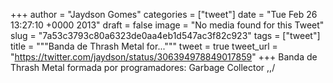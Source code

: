
+++
author = "Jaydson Gomes"
categories = ["tweet"]
date = "Tue Feb 26 13:27:10 +0000 2013"
draft = false
image = "No media found for this Tweet"
slug = "7a53c3793c80a6323de0aa4eb1d547ac3f82c923"
tags = ["tweet"]
title = """Banda de Thrash Metal for..."""
tweet = true
tweet_url = "https://twitter.com/jaydson/status/306394978849017859"
+++
Banda de Thrash Metal formada por programadores: Garbage Collector \,,/
